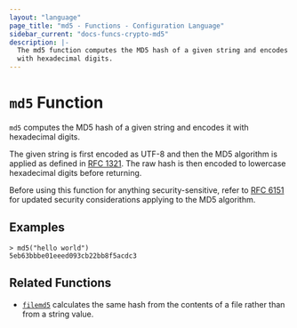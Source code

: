 ```yaml
---
layout: "language"
page_title: "md5 - Functions - Configuration Language"
sidebar_current: "docs-funcs-crypto-md5"
description: |-
  The md5 function computes the MD5 hash of a given string and encodes it
  with hexadecimal digits.
---
```


# `md5` Function

`md5` computes the MD5 hash of a given string and encodes it with
hexadecimal digits.

The given string is first encoded as UTF-8 and then the MD5 algorithm is applied
as defined in [RFC 1321](https://tools.ietf.org/html/rfc1321). The raw hash is
then encoded to lowercase hexadecimal digits before returning.

Before using this function for anything security-sensitive, refer to
[RFC 6151](https://tools.ietf.org/html/rfc6151) for updated security
considerations applying to the MD5 algorithm.

## Examples

```
> md5("hello world")
5eb63bbbe01eeed093cb22bb8f5acdc3
```

## Related Functions

* [`filemd5`](./filemd5.html) calculates the same hash from
  the contents of a file rather than from a string value.
